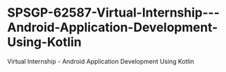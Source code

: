 # SPSGP-62587-Virtual-Internship---Android-Application-Development-Using-Kotlin
Virtual Internship - Android Application Development Using Kotlin

